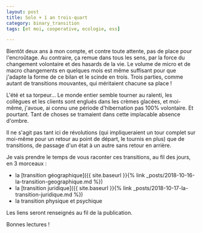 ```yaml
---
layout: post
title: Solo + 1 an trois-quart
category: binary_transition
tags: [et moi, cooperative, ecologie, ess]

---
```


Bientôt deux ans à mon compte, et contre toute attente, pas de place pour l'encroûtage. Au contraire, ça remue dans tous les sens, par la force du changement volontaire et des hasards de la vie. Le volume de micro et de macro changements en quelques mois est même suffisant pour que j'adapte la forme de ce bilan et le scinde en trois. Trois parties, comme autant de transitions mouvantes, qui méritaient chacune sa place !

<!--more-->

L'été et sa torpeur... Le monde entier semble tourner au ralenti, les collègues et les clients sont englués dans les crèmes glacées, et moi-même, j'avoue, ai connu une période d'hibernation pas 100% volontaire. Et pourtant. Tant de choses se tramaient dans cette implacable absence d'ombre.

Il ne s'agit pas tant ici de révolutions (qui impliqueraient un tour complet sur moi-même pour un retour au point de départ, le tournis en plus) que de transitions, de passage d'un état à un autre sans retour en arrière.

Je vais prendre le temps de vous raconter ces transitions, au fil des jours, en 3 morceaux :
- la [transition géographique]({{ site.baseurl }}{% link _posts/2018-10-16-la-transition-geographique.md %})
- la [transition juridique]({{ site.baseurl }}{% link _posts/2018-10-17-la-transition-juridique.md %})
- la transition physique et psychique



Les liens seront renseignés au fil de la publication.

Bonnes lectures !




